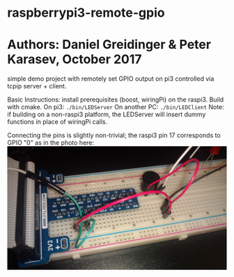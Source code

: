 # raspberrypi3-remote-gpio 
# Authors: Daniel Greidinger & Peter Karasev,  October 2017
simple demo project with remotely set GPIO output on pi3 controlled via tcpip server + client.


  Basic Instructions: install prerequisites (boost, wiringPi) on the raspi3. Build with cmake. 
  On pi3:  `./bin/LEDServer` 
  On another PC:  `./bin/LEDClient` 
  Note: if building on a non-raspi3 platform, the LEDServer will insert dummy functions in place of wiringPi calls.   
  
  Connecting the pins is slightly non-trivial; the raspi3 pin 17 corresponds to GPIO "0" as in the photo here:
  ![raspi3 pin17 == gpio0](https://github.com/pkarasev3/raspberrypi3-remote-gpio/blob/master/images/raspi3-pin17-gpio0.jpg)
